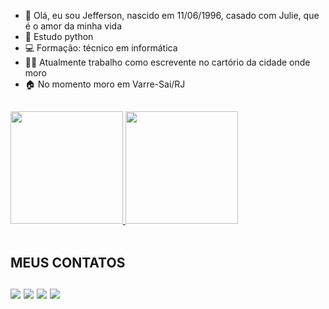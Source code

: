 - 👋 Olá, eu sou Jefferson, nascido em 11/06/1996, casado com Julie, que é o amor da minha vida
- 🌱 Estudo python
- 💻 Formação: técnico em informática
- ✍🏻 Atualmente trabalho como escrevente no cartório da cidade onde moro
- 🏠 No momento moro em Varre-Sai/RJ
##
<div>
  <a href= "https://github.com/settings/jeffersonabreu02">
  <img height="180em" src="https://github-readme-stats.vercel.app/api?username=jeffersonabreu02&show_icons=true&theme=dark"/>
  <img height="180em" src="https://github-readme-stats.vercel.app/api/top-langs/?username=jeffersonabreu02&layout=donut&theme=dark"/>
  </a>
</div>

<div style="display: inline_block"><br>
  
<div>
  <h2>MEUS CONTATOS
  <br>
  <br>
  <a href= "https://wa.me/5528999147917"><img src=https://img.shields.io/badge/WhatsApp-25D366?style=for-the-badge&logo=whatsapp&logoColor=white></a>
  <a href= "https://t.me/+5528999147917"><img src="https://img.shields.io/badge/Telegram-2CA5E0?style=for-the-badge&logo=telegram&logoColor=white"></a>
  <a href= "https://www.linkedin.com/in/jefferson-valim-de-abreu-1b5502182?lipi=urn%3Ali%3Apage%3Ad_flagship3_profile_view_base_contact_details%3BZxWenlr6RAuRRBqgY62Mgg%3D%3D"><img src="https://img.shields.io/badge/LinkedIn-0077B5?style=for-the-badge&logo=linkedin&logoColor=white"></a>
  <a href= "mailto:jeffersonvd33@gmail.com"><img src="https://img.shields.io/badge/Gmail-D14836?style=for-the-badge&logo=gmail&logoColor=white"></a>
</div>
